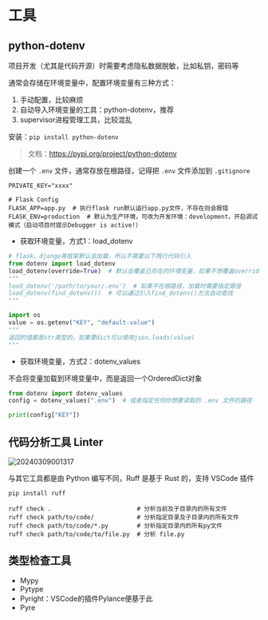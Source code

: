 # 工具

## python-dotenv

项目开发（尤其是代码开源）时需要考虑隐私数据脱敏，比如私钥，密码等

通常会存储在环境变量中，配置环境变量有三种方式：

1. 手动配置，比较麻烦
2. 自动导入环境变量的工具：python-dotenv，推荐
3. supervisor进程管理工具，比较混乱

安装：`pip install python-dotenv`

> 文档：<https://pypi.org/project/python-dotenv>

创建一个 `.env` 文件，通常存放在根路径，记得把 `.env` 文件添加到 `.gitignore`

```shell
PRIVATE_KEY="xxxx"

# Flask Config
FLASK_APP=app.py  # 执行flask run默认运行app.py文件，不存在则会报错
FLASK_ENV=production  # 默认为生产环境，可改为开发环境：development，开启调试模式（启动项目时提示Debugger is active!）
```

- 获取环境变量，方式1：load_dotenv

```python
# flask、django等框架默认会加载，所以不需要以下两行代码引入
from dotenv import load_dotenv
load_dotenv(override=True)  # 默认会覆盖已存在的环境变量，如果不想覆盖override设置为False
"""
load_dotenv('/path/to/your/.env')  # 如果不在根路径，加载时需要指定路径
load_dotenv(find_dotenv())  # 可以通过引入find_dotenv()方法自动查找
"""

import os
value = os.getenv("KEY", "default-value")
"""
返回的值都是str类型的，如果要dict可以使用json.loads(value)
"""
```

- 获取环境变量，方式2：dotenv_values

不会将变量加载到环境变量中，而是返回一个OrderedDict对象

```python
from dotenv import dotenv_values
config = dotenv_values(".env")  # 或者指定任何你想要读取的 .env 文件的路径

print(config["KEY"])
```

## 代码分析工具 Linter

![20240309001317](https://image.zuoright.com/20240309001317.png)

与其它工具都是由 Python 编写不同，Ruff 是基于 Rust 的，支持 VSCode 插件

```shell
pip install ruff

ruff check .                        # 分析当前及子目录内的所有文件
ruff check path/to/code/            # 分析指定目录及子目录内的所有文件
ruff check path/to/code/*.py        # 分析指定目录内的所有py文件
ruff check path/to/code/to/file.py  # 分析 file.py
```

## 类型检查工具

- Mypy
- Pytype
- Pyright：VSCode的插件Pylance便基于此
- Pyre
